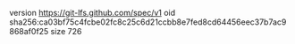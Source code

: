 version https://git-lfs.github.com/spec/v1
oid sha256:ca03bf75c4fcbe02fc8c25c6d21ccbb8e7fed8cd64456eec37b7ac9868af0f25
size 726
